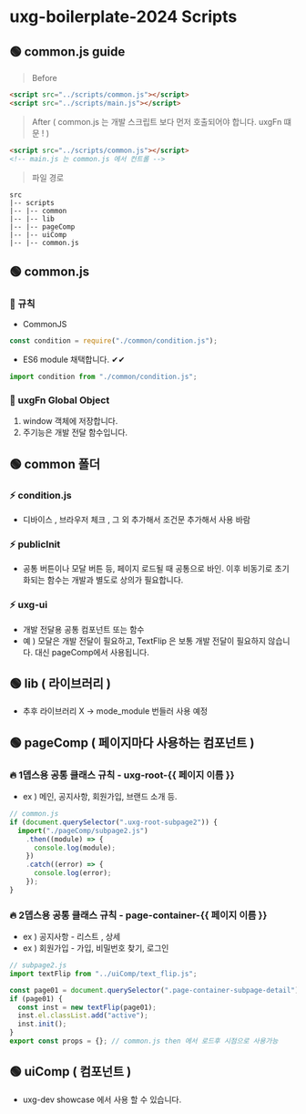 # uxg-boilerplate-2024 Scripts

## 🟢 common.js guide

> Before

```html
<script src="../scripts/common.js"></script>
<script src="../scripts/main.js"></script>
```

> After ( common.js 는 개발 스크립트 보다 먼저 호출되어야 합니다. uxgFn 떄문 ! )

```html
<script src="../scripts/common.js"></script>
<!-- main.js 는 common.js 에서 컨트롤 -->
```

> 파일 경로

```lus
src
|-- scripts
|-- |-- common
|-- |-- lib
|-- |-- pageComp
|-- |-- uiComp
|-- |-- common.js
```

## 🟢 common.js

### 🌈 규칙

- CommonJS

```javascript
const condition = require("./common/condition.js");
```

- ES6 module 채택합니다. ✔✔

```javascript
import condition from "./common/condition.js";
```

### 🌈 uxgFn Global Object

1. window 객체에 저장합니다.
2. 주기능은 개발 전달 함수입니다.

## 🟢 common 폴더

### ⚡ condition.js

- 디바이스 , 브라우저 체크 , 그 외 추가해서 조건문 추가해서 사용 바람

### ⚡ publicInit

- 공통 버튼이나 모달 버튼 등, 페이지 로드될 때 공통으로 바인. 이후 비동기로 초기화되는 함수는 개발과 별도로 상의가 필요합니다.

### ⚡ uxg-ui

- 개발 전달용 공통 컴포넌트 또는 함수
- 예 ) 모달은 개발 전달이 필요하고, TextFlip 은 보통 개발 전달이 필요하지 않습니다. 대신 pageComp에서 사용됩니다.

## 🟢 lib ( 라이브러리 )

- 추후 라이브러리 X -> mode_module 번들러 사용 예정

## 🟢 pageComp ( 페이지마다 사용하는 컴포넌트 )

### 🔥 1뎁스용 공통 클래스 규칙 - uxg-root-{{ 페이지 이름 }}

- ex ) 메인, 공지사항, 회원가입, 브랜드 소개 등.

```javascript
// common.js
if (document.querySelector(".uxg-root-subpage2")) {
  import("./pageComp/subpage2.js")
    .then((module) => {
      console.log(module);
    })
    .catch((error) => {
      console.log(error);
    });
}
```

### 🔥 2뎁스용 공통 클래스 규칙 - page-container-{{ 페이지 이름 }}

- ex ) 공지사항 - 리스트 , 상세
- ex ) 회원가입 - 가입, 비밀번호 찾기, 로그인

```javascript
// subpage2.js
import textFlip from "../uiComp/text_flip.js";

const page01 = document.querySelector(".page-container-subpage-detail");
if (page01) {
  const inst = new textFlip(page01);
  inst.el.classList.add("active");
  inst.init();
}
export const props = {}; // common.js then 에서 로드후 시점으로 사용가능
```

## 🟢 uiComp ( 컴포넌트 )

- uxg-dev showcase 에서 사용 할 수 있습니다.
